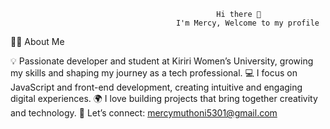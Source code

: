 
                                                
                                                
                                                
                                                
                                                  
                                                  Hi there 👋
                                         I'm Mercy, Welcome to my profile

👩‍💻 About Me


💡 Passionate developer and student at Kiriri Women’s University, growing my skills and shaping my journey as a tech professional.
💻 I focus on JavaScript and front-end development, creating intuitive and engaging digital experiences.
🌍 I love building projects that bring together creativity and technology.
📧 Let’s connect: mercymuthoni5301@gmail.com
